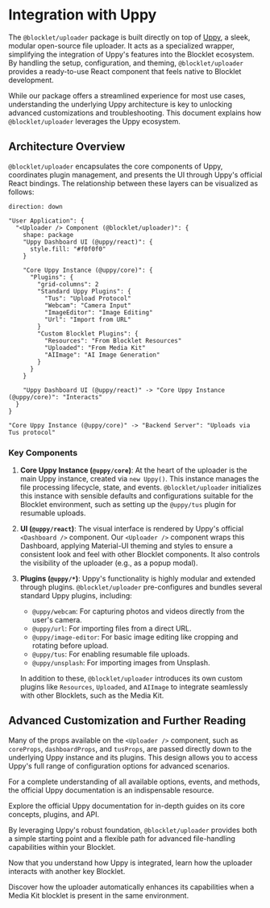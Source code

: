# Integration with Uppy

The `@blocklet/uploader` package is built directly on top of [Uppy](https://uppy.io/), a sleek, modular open-source file uploader. It acts as a specialized wrapper, simplifying the integration of Uppy's features into the Blocklet ecosystem. By handling the setup, configuration, and theming, `@blocklet/uploader` provides a ready-to-use React component that feels native to Blocklet development.

While our package offers a streamlined experience for most use cases, understanding the underlying Uppy architecture is key to unlocking advanced customizations and troubleshooting. This document explains how `@blocklet/uploader` leverages the Uppy ecosystem.

## Architecture Overview

`@blocklet/uploader` encapsulates the core components of Uppy, coordinates plugin management, and presents the UI through Uppy's official React bindings. The relationship between these layers can be visualized as follows:

```d2
direction: down

"User Application": {
  "<Uploader /> Component (@blocklet/uploader)": {
    shape: package
    "Uppy Dashboard UI (@uppy/react)": {
      style.fill: "#f0f0f0"
    }

    "Core Uppy Instance (@uppy/core)": {
      "Plugins": {
        "grid-columns": 2
        "Standard Uppy Plugins": {
          "Tus": "Upload Protocol"
          "Webcam": "Camera Input"
          "ImageEditor": "Image Editing"
          "Url": "Import from URL"
        }
        "Custom Blocklet Plugins": {
          "Resources": "From Blocklet Resources"
          "Uploaded": "From Media Kit"
          "AIImage": "AI Image Generation"
        }
      }
    }

    "Uppy Dashboard UI (@uppy/react)" -> "Core Uppy Instance (@uppy/core)": "Interacts"
  }
}

"Core Uppy Instance (@uppy/core)" -> "Backend Server": "Uploads via Tus protocol"

```

### Key Components

1.  **Core Uppy Instance (`@uppy/core`)**: At the heart of the uploader is the main Uppy instance, created via `new Uppy()`. This instance manages the file processing lifecycle, state, and events. `@blocklet/uploader` initializes this instance with sensible defaults and configurations suitable for the Blocklet environment, such as setting up the `@uppy/tus` plugin for resumable uploads.

2.  **UI (`@uppy/react`)**: The visual interface is rendered by Uppy's official `<Dashboard />` component. Our `<Uploader />` component wraps this Dashboard, applying Material-UI theming and styles to ensure a consistent look and feel with other Blocklet components. It also controls the visibility of the uploader (e.g., as a popup modal).

3.  **Plugins (`@uppy/*`)**: Uppy's functionality is highly modular and extended through plugins. `@blocklet/uploader` pre-configures and bundles several standard Uppy plugins, including:
    *   `@uppy/webcam`: For capturing photos and videos directly from the user's camera.
    *   `@uppy/url`: For importing files from a direct URL.
    *   `@uppy/image-editor`: For basic image editing like cropping and rotating before upload.
    *   `@uppy/tus`: For enabling resumable file uploads.
    *   `@uppy/unsplash`: For importing images from Unsplash.

    In addition to these, `@blocklet/uploader` introduces its own custom plugins like `Resources`, `Uploaded`, and `AIImage` to integrate seamlessly with other Blocklets, such as the Media Kit.

## Advanced Customization and Further Reading

Many of the props available on the `<Uploader />` component, such as `coreProps`, `dashboardProps`, and `tusProps`, are passed directly down to the underlying Uppy instance and its plugins. This design allows you to access Uppy's full range of configuration options for advanced scenarios.

For a complete understanding of all available options, events, and methods, the official Uppy documentation is an indispensable resource.

<x-card data-title="Uppy Documentation" data-icon="lucide:book-open" data-href="https://uppy.io/docs/" data-cta="Read the Docs">
  Explore the official Uppy documentation for in-depth guides on its core concepts, plugins, and API.
</x-card>

By leveraging Uppy's robust foundation, `@blocklet/uploader` provides both a simple starting point and a flexible path for advanced file-handling capabilities within your Blocklet.

Now that you understand how Uppy is integrated, learn how the uploader interacts with another key Blocklet.

<x-card data-title="Next: Integration with Media Kit" data-href="/concepts/media-kit-integration" data-icon="lucide:arrow-right" data-horizontal="true">
  Discover how the uploader automatically enhances its capabilities when a Media Kit blocklet is present in the same environment.
</x-card>
